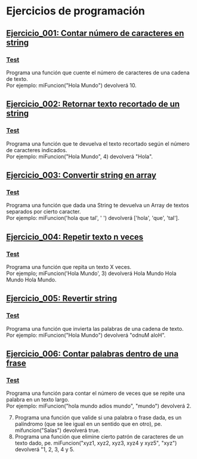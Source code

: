 # Ejercicios de programación

## [Ejercicio_001: Contar número de caracteres en string](https://github.com/clasesucatmarlon/JS_JonMircha/blob/main/programs/CountNumbersCharsString.js)
### [Test](https://github.com/clasesucatmarlon/JS_JonMircha/blob/main/tests/CountNumbersCharsString.test.js)
Programa una función que cuente el número de caracteres de una cadena de texto.  
Por ejemplo: miFuncion("Hola Mundo") devolverá 10.

## [Ejercicio_002: Retornar texto recortado de un string](https://github.com/clasesucatmarlon/JS_JonMircha/blob/main/programs/TrimCharactersOfString.js)
### [Test](https://github.com/clasesucatmarlon/JS_JonMircha/blob/main/tests/TrimCharactersOfString.test.js)
Programa una función que te devuelva el texto recortado según el número de caracteres indicados.  
Por ejemplo: miFuncion("Hola Mundo", 4) devolverá "Hola".


## [Ejercicio_003: Convertir string en array](https://github.com/clasesucatmarlon/JS_JonMircha/blob/main/programs/TransformStringToArray.js)
### [Test](https://github.com/clasesucatmarlon/JS_JonMircha/blob/main/tests/TransformStringToArray.test.js)
Programa una función que dada una String te devuelva un Array de textos separados por cierto caracter.  
Por ejemplo: miFuncion('hola que tal', ' ') devolverá ['hola', 'que', 'tal'].


## [Ejercicio_004: Repetir texto n veces](https://github.com/clasesucatmarlon/JS_JonMircha/blob/main/programs/RepeatTextNTimes.js)
### [Test](https://github.com/clasesucatmarlon/JS_JonMircha/blob/main/tests/RepeatTextNTimes.test.js)
Programa una función que repita un texto X veces.  
Por ejemplo; miFuncion('Hola Mundo', 3) devolverá Hola Mundo Hola Mundo Hola Mundo.


## [Ejercicio_005: Revertir string](https://github.com/clasesucatmarlon/JS_JonMircha/blob/main/programs/ReverseString.js)
### [Test](https://github.com/clasesucatmarlon/JS_JonMircha/blob/main/tests/ReverseString.test.js)
Programa una función que invierta las palabras de una cadena de texto.  
Por ejemplo: miFuncion("Hola Mundo") devolverá "odnuM aloH".



## [Ejercicio_006: Contar palabras dentro de una frase](https://github.com/clasesucatmarlon/JS_JonMircha/blob/main/programs/CountWordsRepeatIntoPhrase.js)
### [Test](https://github.com/clasesucatmarlon/JS_JonMircha/blob/main/tests/CountWordsRepeatIntoPhrase.test.js)
Programa una función para contar el número de veces que se repite una palabra en un texto largo.  
Por ejemplo: miFuncion("hola mundo adios mundo", "mundo") devolverá 2.



7) Programa una función que valide si una palabra o frase dada, es un palíndromo (que se lee igual en un sentido que en otro), pe. mifuncion("Salas") devolverá true.
8) Programa una función que elimine cierto patrón de caracteres de un texto dado, pe. miFuncion("xyz1, xyz2, xyz3, xyz4 y xyz5", "xyz") devolverá  "1, 2, 3, 4 y 5.